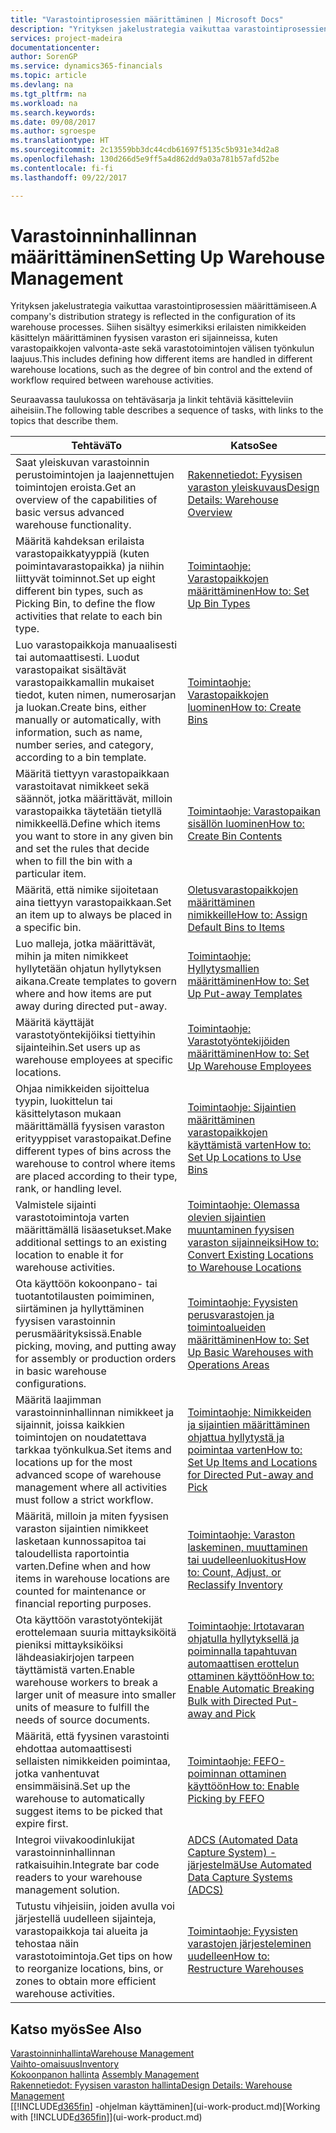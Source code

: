 ```yaml
---
title: "Varastointiprosessien määrittäminen | Microsoft Docs"
description: "Yrityksen jakelustrategia vaikuttaa varastointiprosessien määrittämiseen. Siihen sisältyy esimerkiksi erilaisten nimikkeiden käsittelyn määrittäminen fyysisen varaston eri sijainneissa, kuten varastopaikkojen valvonta-aste sekä varastotoimintojen välisen työnkulun laajuus."
services: project-madeira
documentationcenter: 
author: SorenGP
ms.service: dynamics365-financials
ms.topic: article
ms.devlang: na
ms.tgt_pltfrm: na
ms.workload: na
ms.search.keywords: 
ms.date: 09/08/2017
ms.author: sgroespe
ms.translationtype: HT
ms.sourcegitcommit: 2c13559bb3dc44cdb61697f5135c5b931e34d2a8
ms.openlocfilehash: 130d266d5e9ff5a4d862dd9a03a781b57afd52be
ms.contentlocale: fi-fi
ms.lasthandoff: 09/22/2017

---
```

# <a name="setting-up-warehouse-management"></a><span data-ttu-id="eb669-104">Varastoinninhallinnan määrittäminen</span><span class="sxs-lookup"><span data-stu-id="eb669-104">Setting Up Warehouse Management</span></span>
<span data-ttu-id="eb669-105">Yrityksen jakelustrategia vaikuttaa varastointiprosessien määrittämiseen.</span><span class="sxs-lookup"><span data-stu-id="eb669-105">A company's distribution strategy is reflected in the configuration of its warehouse processes.</span></span> <span data-ttu-id="eb669-106">Siihen sisältyy esimerkiksi erilaisten nimikkeiden käsittelyn määrittäminen fyysisen varaston eri sijainneissa, kuten varastopaikkojen valvonta-aste sekä varastotoimintojen välisen työnkulun laajuus.</span><span class="sxs-lookup"><span data-stu-id="eb669-106">This includes defining how different items are handled in different warehouse locations, such as the degree of bin control and the extend of workflow required between warehouse activities.</span></span>  

 <span data-ttu-id="eb669-107">Seuraavassa taulukossa on tehtäväsarja ja linkit tehtäviä käsitteleviin aiheisiin.</span><span class="sxs-lookup"><span data-stu-id="eb669-107">The following table describes a sequence of tasks, with links to the topics that describe them.</span></span>   

|<span data-ttu-id="eb669-108">**Tehtävä**</span><span class="sxs-lookup"><span data-stu-id="eb669-108">**To**</span></span>|<span data-ttu-id="eb669-109">**Katso**</span><span class="sxs-lookup"><span data-stu-id="eb669-109">**See**</span></span>|  
|------------|-------------|  
|<span data-ttu-id="eb669-110">Saat yleiskuvan varastoinnin perustoimintojen ja laajennettujen toimintojen eroista.</span><span class="sxs-lookup"><span data-stu-id="eb669-110">Get an overview of the capabilities of basic versus advanced warehouse functionality.</span></span>|[<span data-ttu-id="eb669-111">Rakennetiedot: Fyysisen varaston yleiskuvaus</span><span class="sxs-lookup"><span data-stu-id="eb669-111">Design Details: Warehouse Overview</span></span>](design-details-warehouse-overview.md)|  
|<span data-ttu-id="eb669-112">Määritä kahdeksan erilaista varastopaikkatyyppiä (kuten poimintavarastopaikka) ja niihin liittyvät toiminnot.</span><span class="sxs-lookup"><span data-stu-id="eb669-112">Set up eight different bin types, such as Picking Bin, to define the flow activities that relate to each bin type.</span></span>|[<span data-ttu-id="eb669-113">Toimintaohje: Varastopaikkojen määrittäminen</span><span class="sxs-lookup"><span data-stu-id="eb669-113">How to: Set Up Bin Types</span></span>](warehouse-how-to-set-up-bin-types.md)|  
|<span data-ttu-id="eb669-114">Luo varastopaikkoja manuaalisesti tai automaattisesti. Luodut varastopaikat sisältävät varastopaikkamallin mukaiset tiedot, kuten nimen, numerosarjan ja luokan.</span><span class="sxs-lookup"><span data-stu-id="eb669-114">Create bins, either manually or automatically, with information, such as name, number series, and category, according to a bin template.</span></span>|[<span data-ttu-id="eb669-115">Toimintaohje: Varastopaikkojen luominen</span><span class="sxs-lookup"><span data-stu-id="eb669-115">How to: Create Bins</span></span>](warehouse-how-to-create-individual-bins.md)|  
|<span data-ttu-id="eb669-116">Määritä tiettyyn varastopaikkaan varastoitavat nimikkeet sekä säännöt, jotka määrittävät, milloin varastopaikka täytetään tietyllä nimikkeellä.</span><span class="sxs-lookup"><span data-stu-id="eb669-116">Define which items you want to store in any given bin and set the rules that decide when to fill the bin with a particular item.</span></span>|[<span data-ttu-id="eb669-117">Toimintaohje: Varastopaikan sisällön luominen</span><span class="sxs-lookup"><span data-stu-id="eb669-117">How to: Create Bin Contents</span></span>](warehouse-how-to-set-up-bin-contents.md)|  
|<span data-ttu-id="eb669-118">Määritä, että nimike sijoitetaan aina tiettyyn varastopaikkaan.</span><span class="sxs-lookup"><span data-stu-id="eb669-118">Set an item up to always be placed in a specific bin.</span></span>|[<span data-ttu-id="eb669-119">Oletusvarastopaikkojen määrittäminen nimikkeille</span><span class="sxs-lookup"><span data-stu-id="eb669-119">How to: Assign Default Bins to Items</span></span>](warehouse-how-to-assign-default-bins-to-items.md)|
|<span data-ttu-id="eb669-120">Luo malleja, jotka määrittävät, mihin ja miten nimikkeet hyllytetään ohjatun hyllytyksen aikana.</span><span class="sxs-lookup"><span data-stu-id="eb669-120">Create templates to govern where and how items are put away during directed put-away.</span></span>|[<span data-ttu-id="eb669-121">Toimintaohje: Hyllytysmallien määrittäminen</span><span class="sxs-lookup"><span data-stu-id="eb669-121">How to: Set Up Put-away Templates</span></span>](warehouse-how-to-set-up-put-away-templates.md)|
|<span data-ttu-id="eb669-122">Määritä käyttäjät varastotyöntekijöiksi tiettyihin sijainteihin.</span><span class="sxs-lookup"><span data-stu-id="eb669-122">Set users up as warehouse employees at specific locations.</span></span>|[<span data-ttu-id="eb669-123">Toimintaohje: Varastotyöntekijöiden määrittäminen</span><span class="sxs-lookup"><span data-stu-id="eb669-123">How to: Set Up Warehouse Employees</span></span>](warehouse-how-to-set-up-warehouse-employees.md)|
|<span data-ttu-id="eb669-124">Ohjaa nimikkeiden sijoittelua tyypin, luokittelun tai käsittelytason mukaan määrittämällä fyysisen varaston erityyppiset varastopaikat.</span><span class="sxs-lookup"><span data-stu-id="eb669-124">Define different types of bins across the warehouse to control where items are placed according to their type, rank, or handling level.</span></span>|[<span data-ttu-id="eb669-125">Toimintaohje: Sijaintien määrittäminen varastopaikkojen käyttämistä varten</span><span class="sxs-lookup"><span data-stu-id="eb669-125">How to: Set Up Locations to Use Bins</span></span>](warehouse-how-to-set-up-locations-to-use-bins.md)|
|<span data-ttu-id="eb669-126">Valmistele sijainti varastotoimintoja varten määrittämällä lisäasetukset.</span><span class="sxs-lookup"><span data-stu-id="eb669-126">Make additional settings to an existing location to enable it for warehouse activities.</span></span>|[<span data-ttu-id="eb669-127">Toimintaohje: Olemassa olevien sijaintien muuntaminen fyysisen varaston sijainneiksi</span><span class="sxs-lookup"><span data-stu-id="eb669-127">How to: Convert Existing Locations to Warehouse Locations</span></span>](warehouse-how-to-convert-existing-locations-to-warehouse-locations.md)|
|<span data-ttu-id="eb669-128">Ota käyttöön kokoonpano- tai tuotantotilausten poimiminen, siirtäminen ja hyllyttäminen fyysisen varastoinnin perusmäärityksissä.</span><span class="sxs-lookup"><span data-stu-id="eb669-128">Enable picking, moving, and putting away for assembly or production orders in basic warehouse configurations.</span></span>|[<span data-ttu-id="eb669-129">Toimintaohje: Fyysisten perusvarastojen ja toimintoalueiden määrittäminen</span><span class="sxs-lookup"><span data-stu-id="eb669-129">How to: Set Up Basic Warehouses with Operations Areas</span></span>](warehouse-how-to-set-up-basic-warehouses-with-operations-areas.md)|  
|<span data-ttu-id="eb669-130">Määritä laajimman varastoinninhallinnan nimikkeet ja sijainnit, joissa kaikkien toimintojen on noudatettava tarkkaa työnkulkua.</span><span class="sxs-lookup"><span data-stu-id="eb669-130">Set items and locations up for the most advanced scope of warehouse management where all activities must follow a strict workflow.</span></span>|[<span data-ttu-id="eb669-131">Toimintaohje: Nimikkeiden ja sijaintien määrittäminen ohjattua hyllytystä ja poimintaa varten</span><span class="sxs-lookup"><span data-stu-id="eb669-131">How to: Set Up Items and Locations for Directed Put-away and Pick</span></span>](warehouse-how-to-set-up-items-for-directed-put-away-and-pick.md)|  
|<span data-ttu-id="eb669-132">Määritä, milloin ja miten fyysisen varaston sijaintien nimikkeet lasketaan kunnossapitoa tai taloudellista raportointia varten.</span><span class="sxs-lookup"><span data-stu-id="eb669-132">Define when and how items in warehouse locations are counted for maintenance or financial reporting purposes.</span></span>|[<span data-ttu-id="eb669-133">Toimintaohje: Varaston laskeminen, muuttaminen tai uudelleenluokitus</span><span class="sxs-lookup"><span data-stu-id="eb669-133">How to: Count, Adjust, or Reclassify Inventory</span></span>](inventory-how-count-adjust-reclassify.md)|
|<span data-ttu-id="eb669-134">Ota käyttöön varastotyöntekijät erottelemaan suuria mittayksiköitä pieniksi mittayksiköiksi lähdeasiakirjojen tarpeen täyttämistä varten.</span><span class="sxs-lookup"><span data-stu-id="eb669-134">Enable warehouse workers to break a larger unit of measure into smaller units of measure to fulfill the needs of source documents.</span></span>|[<span data-ttu-id="eb669-135">Toimintaohje: Irtotavaran ohjatulla hyllytyksellä ja poiminnalla tapahtuvan automaattisen erottelun ottaminen käyttöön</span><span class="sxs-lookup"><span data-stu-id="eb669-135">How to: Enable Automatic Breaking Bulk with Directed Put-away and Pick</span></span>](warehouse-enable-automatic-breaking-bulk-with-directed-put-away-and-pick.md)|  
|<span data-ttu-id="eb669-136">Määritä, että fyysinen varastointi ehdottaa automaattisesti sellaisten nimikkeiden poimintaa, jotka vanhentuvat ensimmäisinä.</span><span class="sxs-lookup"><span data-stu-id="eb669-136">Set up the warehouse to automatically suggest items to be picked that expire first.</span></span>|[<span data-ttu-id="eb669-137">Toimintaohje: FEFO-poiminnan ottaminen käyttöön</span><span class="sxs-lookup"><span data-stu-id="eb669-137">How to: Enable Picking by FEFO</span></span>](warehouse-picking-by-fefo.md)|
|<span data-ttu-id="eb669-138">Integroi viivakoodinlukijat varastoinninhallinnan ratkaisuihin.</span><span class="sxs-lookup"><span data-stu-id="eb669-138">Integrate bar code readers to your warehouse management solution.</span></span>|[<span data-ttu-id="eb669-139">ADCS (Automated Data Capture System) -järjestelmä</span><span class="sxs-lookup"><span data-stu-id="eb669-139">Use Automated Data Capture Systems (ADCS)</span></span>](warehouse-use-automated-data-capture-systems-adcs.md)|  
|<span data-ttu-id="eb669-140">Tutustu vihjeisiin, joiden avulla voi järjestellä uudelleen sijainteja, varastopaikkoja tai alueita ja tehostaa näin varastotoimintoja.</span><span class="sxs-lookup"><span data-stu-id="eb669-140">Get tips on how to reorganize locations, bins, or zones to obtain more efficient warehouse activities.</span></span>|[<span data-ttu-id="eb669-141">Toimintaohje: Fyysisten varastojen järjesteleminen uudelleen</span><span class="sxs-lookup"><span data-stu-id="eb669-141">How to: Restructure Warehouses</span></span>](warehouse-how-to-restructure-warehouses.md)|  

## <a name="see-also"></a><span data-ttu-id="eb669-142">Katso myös</span><span class="sxs-lookup"><span data-stu-id="eb669-142">See Also</span></span>  
[<span data-ttu-id="eb669-143">Varastoinninhallinta</span><span class="sxs-lookup"><span data-stu-id="eb669-143">Warehouse Management</span></span>](warehouse-manage-warehouse.md)  
[<span data-ttu-id="eb669-144">Vaihto-omaisuus</span><span class="sxs-lookup"><span data-stu-id="eb669-144">Inventory</span></span>](inventory-manage-inventory.md)  
<span data-ttu-id="eb669-145">[Kokoonpanon hallinta](assembly-assemble-items.md)  </span><span class="sxs-lookup"><span data-stu-id="eb669-145">[Assembly Management](assembly-assemble-items.md)  </span></span>  
[<span data-ttu-id="eb669-146">Rakennetiedot: Fyysisen varaston hallinta</span><span class="sxs-lookup"><span data-stu-id="eb669-146">Design Details: Warehouse Management</span></span>](design-details-warehouse-management.md)  
<span data-ttu-id="eb669-147">[[!INCLUDE[d365fin](includes/d365fin_md.md)] -ohjelman käyttäminen](ui-work-product.md)</span><span class="sxs-lookup"><span data-stu-id="eb669-147">[Working with [!INCLUDE[d365fin](includes/d365fin_md.md)]](ui-work-product.md)</span></span>

